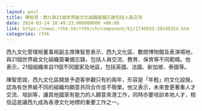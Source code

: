 ```yaml
---
layout: post
title: 陳智思：西九與21個世界級文化組織簽備忘錄包括人員交流
date: 2024-03-24 18:49:23.000000000 +08:00
link: https://news.rthk.hk/rthk/ch/component/k2/1746033-20240324.htm
categories: rthk
---
```


西九文化管理局董事局副主席陳智思表示，西九文化區、數間博物館及表演場地，與21個世界級文化組織簽署備忘錄，包括人員交流、教育、保育等不同範疇。他表示，21個組織來自11個不同國家及地區，包括英國、法國、新加坡、泰國等。

陳智思說，西九文化區開放予遊客參觀只有約兩年，形容是「年輕」的文化設施，認為有世界級不同的組織均願意共同合作並不簡單。他又表示，未來會更著重人才交流、培訓等，讓其他國家有能力的人願意來港工作，同時亦要培訓本地人才，相信這是讓西九成為香港文化地標的重要工作之一。
